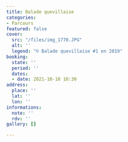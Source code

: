 ```yaml
---
title: Balade quevillaise
categories:
- Parcours
featured: false
cover:
  src: "/files/img_1770.JPG"
  alt: ''
  legend: "© Balade quevillaise #1 en 2019"
booking:
  state: ''
  period: ''
  dates:
  - date: 2021-10-10 10:30
address:
  place: ''
  lat: ''
  lon: ''
informations:
  note: ''
  rdv: ''
gallery: []

---
```

